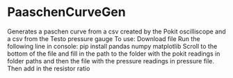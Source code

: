 # PaaschenCurveGen
Generates a paschen curve from a csv created by the Pokit oscilliscope and a csv from the Testo pressure gauge
To use:
Download file
Run the following line in console: 
pip install pandas numpy matplotlib
Scroll to the bottom of the file and fill in the path to the folder with the pokit readings in folder paths and then the file with the pressure readings in pressure file. Then add in the resistor ratio
